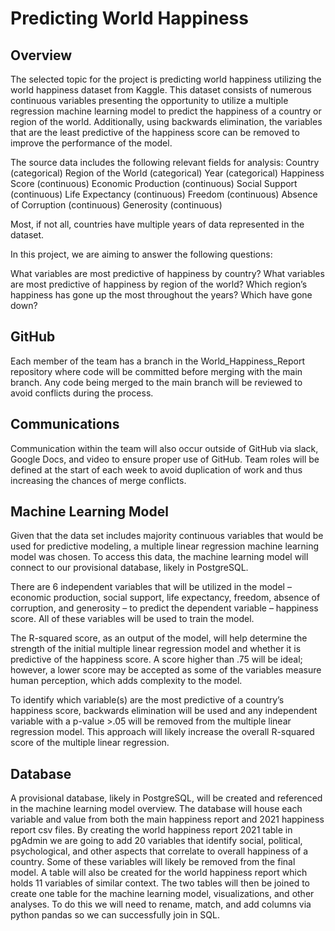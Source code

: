 #  Predicting World Happiness

## Overview

The selected topic for the project is predicting world happiness utilizing the world happiness dataset from Kaggle. This dataset consists of numerous continuous variables presenting the opportunity to utilize a multiple regression machine learning model to predict the happiness of a country or region of the world.  Additionally, using backwards elimination, the variables that are the least predictive of the happiness score can be removed to improve the performance of the model.

The source data includes the following relevant fields for analysis:
Country (categorical)
Region of the World (categorical)
Year (categorical)
Happiness Score (continuous)
Economic Production (continuous)
Social Support (continuous)
Life Expectancy (continuous)
Freedom (continuous)
Absence of Corruption (continuous)
Generosity (continuous)

Most, if not all, countries have multiple years of data represented in the dataset.

In this project, we are aiming to answer the following questions:

What variables are most predictive of happiness by country?
What variables are most predictive of happiness by region of the world?
Which region’s happiness has gone up the most throughout the years? Which have gone down?


## GitHub

Each member of the team has a branch in the World_Happiness_Report repository where code will be committed before merging with the main branch.  Any code being merged to the main branch will be reviewed to avoid conflicts during the process.


## Communications

Communication within the team will also occur outside of GitHub via slack, Google Docs, and video to ensure proper use of GitHub.  Team roles will be defined at the start of each week to avoid duplication of work and thus increasing the chances of merge conflicts.
 

## Machine Learning Model

Given that the data set includes majority continuous variables that would be used for predictive modeling, a multiple linear regression machine learning model was chosen. To access this data, the machine learning model will connect to our provisional database, likely in PostgreSQL.

There are 6 independent variables that will be utilized in the model – economic production, social support, life expectancy, freedom, absence of corruption, and generosity – to predict the dependent variable – happiness score.  All of these variables will be used to train the model.

The R-squared score, as an output of the model, will help determine the strength of the initial multiple linear regression model and whether it is predictive of the happiness score.  A score higher than .75 will be ideal; however, a lower score may be accepted as some of the variables measure human perception, which adds complexity to the model.

To identify which variable(s) are the most predictive of a country’s happiness score, backwards elimination will be used and any independent variable with a p-value >.05 will be removed from the multiple linear regression model.  This approach will likely increase the overall R-squared score of the multiple linear regression.
 

##  Database

A provisional database, likely in PostgreSQL, will be created and referenced in the machine learning model overview. The database will house each variable and value from both the main happiness report and 2021 happiness report csv files. By creating the world happiness report 2021 table in pgAdmin we are going to add 20 variables that identify social, political, psychological, and other aspects that correlate to overall happiness of a country. Some of these variables will likely be removed from the final model. A table will also be created for the world happiness report which holds 11 variables of similar context. The two tables will then be joined to create one table for the machine learning model, visualizations, and other analyses. To do this we will need to rename, match, and add columns via python pandas so we can successfully join in SQL. 
